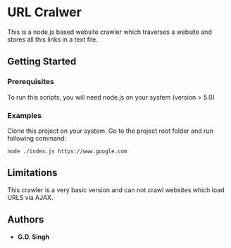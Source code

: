 # URL Cralwer

This is a node.js based website crawler which traverses a website and stores all this links in a text file. 

## Getting Started

### Prerequisites

To run this scripts, you will need node.js on your system (version > 5.0)

### Examples

Clone this project on your system. Go to the project root folder and run following command:

```
node ./index.js https://www.google.com
```

## Limitations

This crawler is a very basic version and can not crawl websites which load URLS via AJAX. 

## Authors

* **G.D. Singh**



